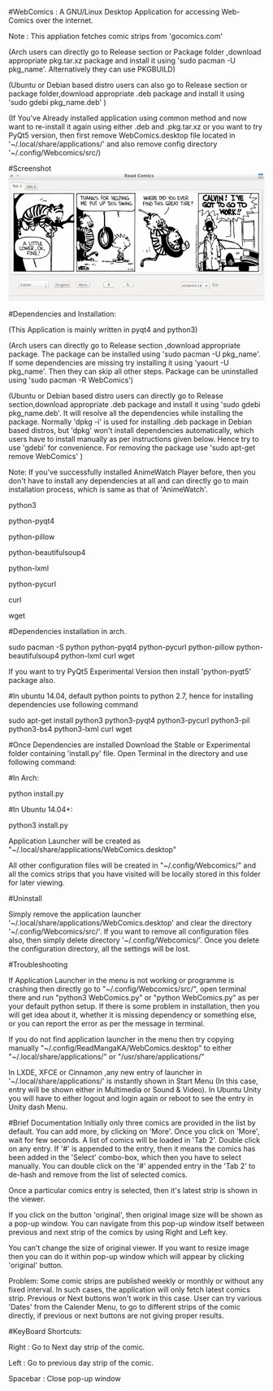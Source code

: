 ﻿#WebComics :  A GNU/Linux Desktop Application for accessing Web-Comics over the internet.

Note : This appliation fetches comic strips from 'gocomics.com'

(Arch users can directly go to Release section or Package folder ,download appropriate pkg.tar.xz package and install it using 'sudo pacman -U pkg_name'. Alternatively they can use PKGBUILD)

(Ubuntu or Debian based distro users can also go to Release section or package folder,download appropriate .deb package and install it using 'sudo gdebi pkg_name.deb' )

(If You've Already installed application using common method and now want to re-install it again using either .deb and .pkg.tar.xz or you want to try PyQt5 version, then first remove WebComics.desktop file located in '~/.local/share/applications/' and also remove config directory '~/.config/Webcomics/src/)

#Screenshot
![ReadManga](/Images/sample.png)

#Dependencies and Installation:

(This Application is mainly written in pyqt4 and python3)

(Arch users can directly go to Release section ,download appropriate package. The package can be installed using 'sudo pacman -U pkg_name'. If some dependencies are missing try installing it using 'yaourt -U pkg_name'. Then they can skip all other steps. Package can be uninstalled using 'sudo pacman -R WebComics')

(Ubuntu or Debian based distro users can directly go to Release section,download appropriate .deb package and install it using 'sudo gdebi pkg_name.deb'. It will resolve all the dependencies while installing the package. Normally 'dpkg -i' is used for installing .deb package in Debian based distros, but 'dpkg' won't install dependencies automatically, which users have to install manually as per instructions given below. Hence try to use 'gdebi' for convenience. For removing the package use 'sudo apt-get remove WebComics' )

Note: If you've successfully installed AnimeWatch Player before, then you don't have to install any dependencies at all and can directly go to main installation process, which is same as that of 'AnimeWatch'.


python3

python-pyqt4

python-pillow

python-beautifulsoup4

python-lxml

python-pycurl

curl

wget


#Dependencies installation in arch.

sudo pacman -S python python-pyqt4 python-pycurl python-pillow python-beautifulsoup4 python-lxml curl wget

If you want to try PyQt5 Experimental Version then install 'python-pyqt5' package also.

#In ubuntu 14.04, default python points to python 2.7, hence for installing dependencies use following command

sudo apt-get install python3 python3-pyqt4 python3-pycurl python3-pil python3-bs4 python3-lxml curl wget



#Once Dependencies are installed Download the Stable or Experimental folder containing 'install.py' file. Open Terminal in the directory and use following command:

#In Arch:

python install.py

#In Ubuntu 14.04+:

python3 install.py

Application Launcher will be created as "~/.local/share/applications/WebComics.desktop"

All other configuration files will be created in "~/.config/Webcomics/" and all the comics strips that you have visited will be locally stored in this folder for later viewing.



#Uninstall

Simply remove the application launcher '~/.local/share/applications/WebComics.desktop' and clear the directory '~/.config/Webcomics/src/'. If you want to remove all configuration files also, then simply delete directory '~/.config/Webcomics/'. Once you delete the configuration directory, all the settings will be lost.

#Troubleshooting

If Application Launcher in the menu is not working or programme is crashing then directly go to "~/.config/Webcomics/src/", open terminal there and run "python3 WebComics.py" or "python WebComics.py" as per your default python setup. If there is some problem in installation, then you will get idea about it, whether it is missing dependency or something else, or you can report the error as per the message in terminal.

If you do not find application launcher in the menu then try copying manually "~/.config/ReadMangaKA/WebComics.desktop" to either "~/.local/share/applications/" or "/usr/share/applications/"

In LXDE, XFCE or Cinnamon ,any new entry of launcher in '~/.local/share/applications/' is instantly shown in Start Menu (In this case, entry will be shown either in Multimedia or Sound & Video). In Ubuntu Unity you will have to either logout and login again or reboot to see the entry in Unity dash Menu.





#Brief Documentation
Initially only three comics are provided in the list by default. You can add more, by clicking on 'More'. Once you click on 'More', wait for few seconds. A list of comics will be loaded in 'Tab 2'. Double click on any entry. If '#' is appended to the entry, then it means the comics has been added in the 'Select' combo-box, which then you have to select manually. You can double click on the '#' appended entry in the 'Tab 2' to de-hash and remove from the list of selected comics. 

Once a particular comics entry is selected, then it's latest strip is shown in the viewer.

If you click on the button 'original', then original image size will be shown as a pop-up window. You can navigate from this pop-up window itself between previous and next strip of the comics by using Right and Left key.

You can't change the size of original viewer. If you want to resize image then you can do it within pop-up window which will appear by clicking 'original' button.

Problem: Some comic strips are published weekly or monthly or without any fixed interval. In such cases, the application will only fetch latest comics strip. Previous or Next buttons won't work in this case. User can try various 'Dates' from the Calender Menu, to go to different strips of the comic directly, if previous or next buttons are not giving proper results.

#KeyBoard Shortcuts:

Right : Go to Next day strip of the comic.

Left  : Go to previous day strip of the comic.

Spacebar : Close pop-up window
